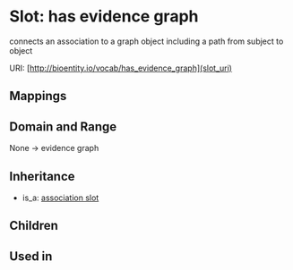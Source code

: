 # Slot: has evidence graph


connects an association to a graph object including a path from subject to object

URI: [http://bioentity.io/vocab/has_evidence_graph](slot_uri)
## Mappings

## Domain and Range

None -> evidence graph
## Inheritance

 *  is_a: [association slot](association_slot.md)
## Children

## Used in

